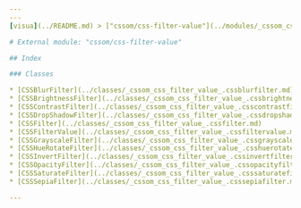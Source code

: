 ```yaml
---
---
[visua](../README.md) > ["cssom/css-filter-value"](../modules/_cssom_css_filter_value_.md)

# External module: "cssom/css-filter-value"

## Index

### Classes

* [CSSBlurFilter](../classes/_cssom_css_filter_value_.cssblurfilter.md)
* [CSSBrightnessFilter](../classes/_cssom_css_filter_value_.cssbrightnessfilter.md)
* [CSSContrastFilter](../classes/_cssom_css_filter_value_.csscontrastfilter.md)
* [CSSDropShadowFilter](../classes/_cssom_css_filter_value_.cssdropshadowfilter.md)
* [CSSFilter](../classes/_cssom_css_filter_value_.cssfilter.md)
* [CSSFilterValue](../classes/_cssom_css_filter_value_.cssfiltervalue.md)
* [CSSGrayscaleFilter](../classes/_cssom_css_filter_value_.cssgrayscalefilter.md)
* [CSSHueRotateFilter](../classes/_cssom_css_filter_value_.csshuerotatefilter.md)
* [CSSInvertFilter](../classes/_cssom_css_filter_value_.cssinvertfilter.md)
* [CSSOpacityFilter](../classes/_cssom_css_filter_value_.cssopacityfilter.md)
* [CSSSaturateFilter](../classes/_cssom_css_filter_value_.csssaturatefilter.md)
* [CSSSepiaFilter](../classes/_cssom_css_filter_value_.csssepiafilter.md)

---
```


